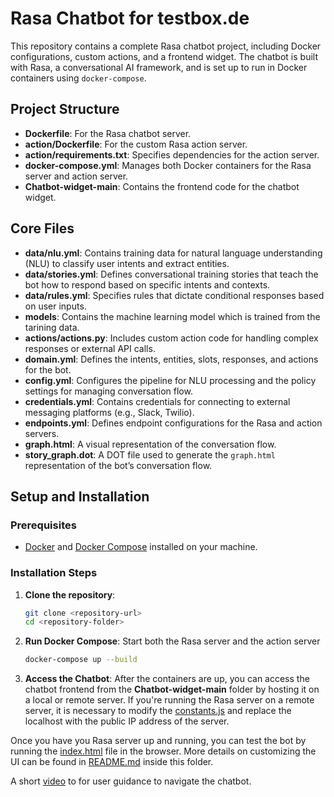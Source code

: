 # Rasa Chatbot for testbox.de

This repository contains a complete Rasa chatbot project, including Docker configurations, custom actions, and a frontend widget. The chatbot is built with Rasa, a conversational AI framework, and is set up to run in Docker containers using `docker-compose`.

## Project Structure

- **Dockerfile**: For the Rasa chatbot server.
- **action/Dockerfile**: For the custom Rasa action server.
- **action/requirements.txt**: Specifies dependencies for the action server.
- **docker-compose.yml**: Manages both Docker containers for the Rasa server and action server.
- **Chatbot-widget-main**: Contains the frontend code for the chatbot widget.

## Core Files

- **data/nlu.yml**: Contains training data for natural language understanding (NLU) to classify user intents and extract entities.
- **data/stories.yml**: Defines conversational training stories that teach the bot how to respond based on specific intents and contexts.
- **data/rules.yml**: Specifies rules that dictate conditional responses based on user inputs.
- **models**: Contains the machine learning model which is trained from the tarining data.
- **actions/actions.py**: Includes custom action code for handling complex responses or external API calls.
- **domain.yml**: Defines the intents, entities, slots, responses, and actions for the bot.
- **config.yml**: Configures the pipeline for NLU processing and the policy settings for managing conversation flow.
- **credentials.yml**: Contains credentials for connecting to external messaging platforms (e.g., Slack, Twilio).
- **endpoints.yml**: Defines endpoint configurations for the Rasa and action servers.
- **graph.html**: A visual representation of the conversation flow.
- **story_graph.dot**: A DOT file used to generate the `graph.html` representation of the bot’s conversation flow.

## Setup and Installation

### Prerequisites

- [Docker](https://docs.docker.com/get-docker/) and [Docker Compose](https://docs.docker.com/compose/install/) installed on your machine.

### Installation Steps

1. **Clone the repository**:
   ```bash
   git clone <repository-url>
   cd <repository-folder>
2. **Run Docker Compose**: Start both the Rasa server and the action server
   ```bash
   docker-compose up --build
3. **Access the Chatbot**: After the containers are up, you can access the chatbot frontend from the **Chatbot-widget-main** folder by hosting it on a local or remote server. If you're running the Rasa server on a remote server, it is necessary to modify the [constants.js](Chatbot-Widget-main/static/js/constants.js) and replace the localhost with the public IP address of the server.

Once you have you Rasa server up and running, you can test the bot by running the [index.html](Chatbot-Widget-main/index.html) file in the browser. More details on customizing the UI can be found in [README.md](Chatbot-Widget-main/static/js/constants.js) inside this folder.

A short [video](https://screenrec.com/share/sQSrVwHF28) to for user guidance to navigate the chatbot.

